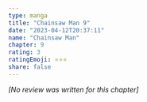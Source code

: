 ```yaml
---
type: manga
title: "Chainsaw Man 9"
date: "2023-04-12T20:37:11"
name: "Chainsaw Man"
chapter: 9
rating: 3
ratingEmoji: ⭐️⭐️⭐️
share: false
---
```


_[No review was written for this chapter]_
